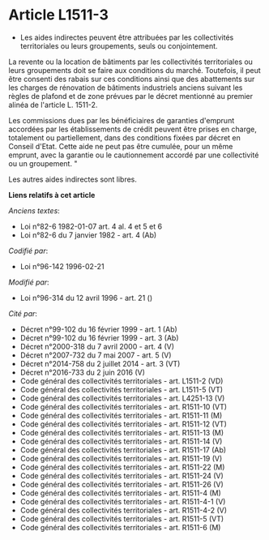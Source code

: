 # Article L1511-3

- Les aides indirectes peuvent être attribuées par les collectivités territoriales ou leurs groupements, seuls ou
conjointement.

La revente ou la location de bâtiments par les collectivités territoriales ou leurs groupements doit se faire aux conditions
du marché. Toutefois, il peut être consenti des rabais sur ces conditions ainsi que des abattements sur les charges de
rénovation de bâtiments industriels anciens suivant les règles de plafond et de zone prévues par le décret mentionné au
premier alinéa de l'article L. 1511-2.

Les commissions dues par les bénéficiaires de garanties d'emprunt accordées par les établissements de crédit peuvent être
prises en charge, totalement ou partiellement, dans des conditions fixées par décret en Conseil d'Etat. Cette aide ne peut
pas être cumulée, pour un même emprunt, avec la garantie ou le cautionnement accordé par une collectivité ou un groupement. "

Les autres aides indirectes sont libres.

**Liens relatifs à cet article**

_Anciens textes_:

  - Loi n°82-6 1982-01-07 art. 4 al. 4 et 5 et 6
  - Loi n°82-6 du 7 janvier 1982 - art. 4 (Ab)

_Codifié par_:

  - Loi n°96-142 1996-02-21

_Modifié par_:

  - Loi n°96-314 du 12 avril 1996 - art. 21 ()

_Cité par_:

  - Décret n°99-102 du 16 février 1999 - art. 1 (Ab)
  - Décret n°99-102 du 16 février 1999 - art. 3 (Ab)
  - Décret n°2000-318 du 7 avril 2000 - art. 4 (V)
  - Décret n°2007-732 du 7 mai 2007 - art. 5 (V)
  - Décret n°2014-758 du 2 juillet 2014 - art. 3 (VT)
  - Décret n°2016-733 du 2 juin 2016 (V)
  - Code général des collectivités territoriales - art. L1511-2 (VD)
  - Code général des collectivités territoriales - art. L1511-5 (VT)
  - Code général des collectivités territoriales - art. L4251-13 (V)
  - Code général des collectivités territoriales - art. R1511-10 (VT)
  - Code général des collectivités territoriales - art. R1511-11 (M)
  - Code général des collectivités territoriales - art. R1511-12 (VT)
  - Code général des collectivités territoriales - art. R1511-13 (M)
  - Code général des collectivités territoriales - art. R1511-14 (V)
  - Code général des collectivités territoriales - art. R1511-17 (Ab)
  - Code général des collectivités territoriales - art. R1511-19 (V)
  - Code général des collectivités territoriales - art. R1511-22 (M)
  - Code général des collectivités territoriales - art. R1511-24 (V)
  - Code général des collectivités territoriales - art. R1511-26 (V)
  - Code général des collectivités territoriales - art. R1511-4 (M)
  - Code général des collectivités territoriales - art. R1511-4-1 (V)
  - Code général des collectivités territoriales - art. R1511-4-2 (V)
  - Code général des collectivités territoriales - art. R1511-5 (VT)
  - Code général des collectivités territoriales - art. R1511-6 (M)
